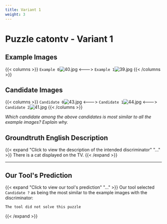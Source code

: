 ```yaml
---
title: Variant 1
weight: 3
---
```


# Puzzle catontv - Variant 1

## Example Images
{{< columns >}}
`Example 0`![40.jpg](/natscene_data/images/40.jpg)
<--->
`Example 1`![39.jpg](/natscene_data/images/39.jpg)
{{< /columns >}}

## Candidate Images
{{< columns >}}
`Candidate 0`![43.jpg](/natscene_data/images/43.jpg)
<--->
`Candidate 1`![44.jpg](/natscene_data/images/44.jpg)
<--->
`Candidate 2`![41.jpg](/natscene_data/images/41.jpg)
{{< /columns >}}

*Which candidate among the above candidates is most similar to all the example images? Explain why.*

## Groundtruth English Description

{{< expand "Click to view the description of the intended discriminator" "..." >}}
There is a cat displayed on the TV.
{{< /expand >}}

---



## Our Tool's Prediction

{{< expand "Click to view our tool's prediction" "..." >}}
Our tool selected `Candidate ?` as being the most similar to the example images with the discriminator:
```plaintext
The tool did not solve this puzzle
```
{{< /expand >}}
